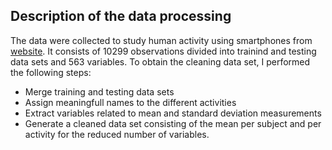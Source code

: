 ## Description of the data processing

The data were collected to study human activity using smartphones from [website](http://archive.ics.uci.edu/ml/datasets/Human+Activity+Recognition+Using+Smartphones). It consists of 10299 observations divided into trainind and testing data sets and 563 variables. To obtain the cleaning data set, I performed the following steps:
* Merge training and testing data sets
* Assign meaningfull names to the different activities
* Extract variables related to mean and standard deviation measurements
* Generate a cleaned data set consisting of the mean per subject and per activity for the reduced number of variables.